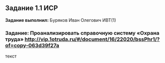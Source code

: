 ## Задание 1.1 ИСР

**Задание выполнил:** Буряков Иван Олегович ИВТ(1)

### Задание: Проанализировать справочную систему «Охрана труда» http://vip.1otruda.ru/#/document/16/22020/bssPhr1/?of=copy-063d39f27a

текст
